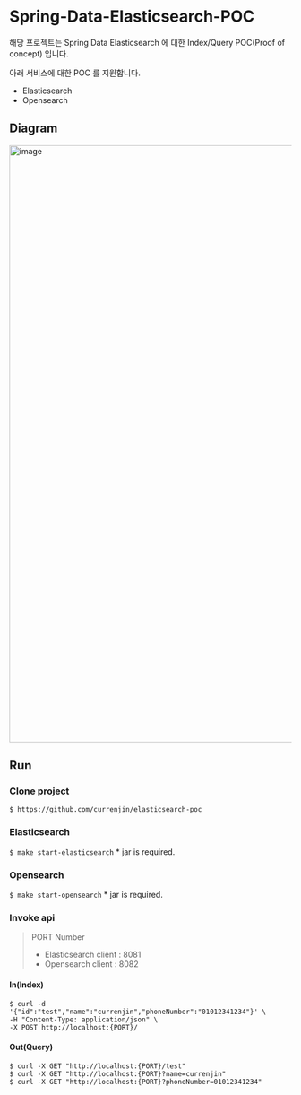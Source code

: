 # Spring-Data-Elasticsearch-POC
해당 프로젝트는 Spring Data Elasticsearch 에 대한 Index/Query POC(Proof of concept) 입니다.<br>

아래 서비스에 대한 POC 를 지원합니다.
- Elasticsearch
- Opensearch

## Diagram

<img width="1065" alt="image" src="https://user-images.githubusercontent.com/60500649/169252567-06400514-c093-4ac3-87b9-5c52dcc5ad4d.png">

## Run
### Clone project
```shell
$ https://github.com/currenjin/elasticsearch-poc
```

### Elasticsearch
`$ make start-elasticsearch` * jar is required.

### Opensearch
`$ make start-opensearch` * jar is required.

### Invoke api
> PORT Number
> - Elasticsearch client : 8081
> - Opensearch client : 8082

#### In(Index)
```shell
$ curl -d '{"id":"test","name":"currenjin","phoneNumber":"01012341234"}' \
-H "Content-Type: application/json" \
-X POST http://localhost:{PORT}/
```

#### Out(Query)
```shell
$ curl -X GET "http://localhost:{PORT}/test"
$ curl -X GET "http://localhost:{PORT}?name=currenjin"
$ curl -X GET "http://localhost:{PORT}?phoneNumber=01012341234"
```
